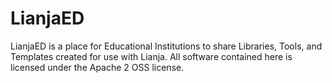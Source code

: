 LianjaED
========

LianjaED is a place for Educational Institutions to share Libraries, Tools, and Templates created for use with Lianja.  All software contained here is licensed under the Apache 2 OSS license.  